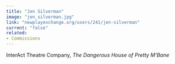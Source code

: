 ```yaml
---
title: "Jen Silverman"
image: "jen_silverman.jpg"
link: "newplayexchange.org/users/241/jen-silverman"
current: "false"
related:
- Commissions
---
```


InterAct Theatre Company, *The Dangerous House of Pretty M'Bane*
